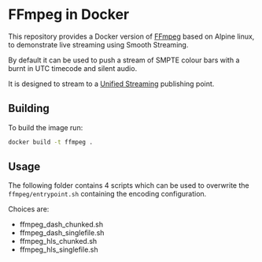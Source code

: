 # FFmpeg in Docker

This repository provides a Docker version of [FFmpeg](https://ffmpeg.org/) based on Alpine linux, 
to demonstrate live streaming using Smooth Streaming.

By default it can be used to push a stream of SMPTE colour bars with a burnt in UTC timecode and silent audio.

It is designed to stream to a [Unified Streaming](http://www.unified-streaming.com/products/unified-origin) publishing point.


## Building

To build the image run:

```bash
docker build -t ffmpeg .
```


## Usage
The following folder contains 4 scripts which can be used to overwrite the `ffmpeg/entrypoint.sh` containing the encoding configuration. 

Choices are:
* ffmpeg_dash_chunked.sh	
* ffmpeg_dash_singlefile.sh
* ffmpeg_hls_chunked.sh
* ffmpeg_hls_singlefile.sh
